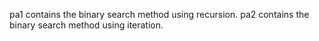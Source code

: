 pa1 contains the binary search method using recursion.
pa2 contains the binary search method using iteration. 
